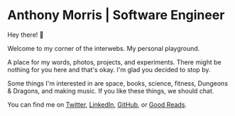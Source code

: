 # Anthony Morris | Software Engineer

Hey there! 👋

Welcome to my corner of the interwebs. My personal playground.

A place for my words, photos, projects, and experiments. There might be nothing for you here and that's okay. I'm glad you decided to stop by.

Some things I'm interested in are space, books, science, fitness, Dungeons & Dragons, and making music. If you like these things, we should chat.

You can find me on [Twitter](http://twitter.com/amorriscode), [LinkedIn](https://www.linkedin.com/in/amorriscode), [GitHub](https://github.com/amorriscode), or [Good Reads](https://www.goodreads.com/user/show/5171404-anthony).
